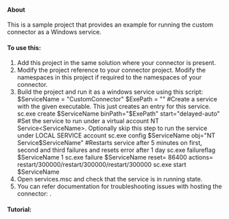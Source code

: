 ﻿#### About
This is a sample project that provides an example for running the custom connector as a Windows service.

#### To use this:

   1. Add this project in the same solution where your connector is present.
   2. Modify the project reference to your connector project. Modify the namespaces in this project if required to the namespaces of your connector.
   3. Build the project and run it as a windows service using this script:
            $ServiceName = "CustomConnector"
            $ExePath = "<Full path of CustomConnectorWorkerService.exe from above build>"
            #Create a service with the given executable. This just creates an entry for this service.
            sc.exe create $ServiceName binPath="$ExePath" start="delayed-auto"
            #Set the service to run under a virtual account NT Service\<ServiceName>. Optionally skip this step to run the service under LOCAL SERVICE account
            sc.exe config $ServiceName obj="NT Service\$ServiceName"
            #Restarts service after 5 minutes on first, second and third failures and resets error after 1 day
            sc.exe failureflag $ServiceName 1
            sc.exe failure $ServiceName reset= 86400 actions= restart/300000/restart/300000/restart/300000
            sc.exe start $ServiceName
   4. Open services.msc and check that the service is in running state.
   5. You can refer documentation for troubleshooting issues with hosting the connector: <TBD>.

#### Tutorial: 
<Add link>